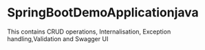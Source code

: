 # SpringBootDemoApplicationjava
This contains CRUD operations, Internalisation, Exception handling,Validation and Swagger UI  
